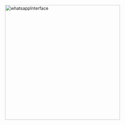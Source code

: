 <img width="376" alt="whatsappInterface" src="https://github.com/nisafatimaa/WhatsappInterface/assets/143184450/61eb9c8a-e637-4dd1-a6b1-e4be9c36009c">
